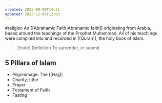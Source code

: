 ```yaml
---
created: 2023-09-08T14:31
updated: 2023-12-06T12:03
---
```

#religion
An [[Abrahamic Faith|Abrahamic faith]] originating from Arabia, based around the teachings of the Prophet Muhammad. All of his teachings were compiled into and recorded in [[Quran]], the holy book of Islam.

>[!note] Definition
>To surrender, or submit

## 5 Pillars of Islam
- Pilgrimmage: The [[Hajj]]
- Charity, tithe
- Prayer
- Testament of Faith
- Fasting